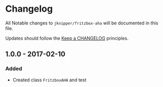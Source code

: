 # Changelog

All Notable changes to `jknipper/fritzbox-aha` will be documented in this file.

Updates should follow the [Keep a CHANGELOG](http://keepachangelog.com/) principles.

## 1.0.0 - 2017-02-10

### Added
- Created class `FritzboxAHA` and test
